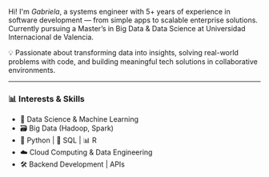 Hi! I'm *Gabriela*, a systems engineer with 5+ years of experience in software development — from simple apps to scalable enterprise solutions. Currently pursuing a Master’s in Big Data & Data Science at Universidad Internacional de Valencia.

💡 Passionate about transforming data into insights, solving real-world problems with code, and building meaningful tech solutions in collaborative environments.

---

### 📊 Interests & Skills
- 🧠 Data Science & Machine Learning  
- 🗃️ Big Data (Hadoop, Spark)  
- 🐍 Python | 🧮 SQL | 📊 R  
- ☁️ Cloud Computing & Data Engineering  
- 🛠️ Backend Development | APIs
